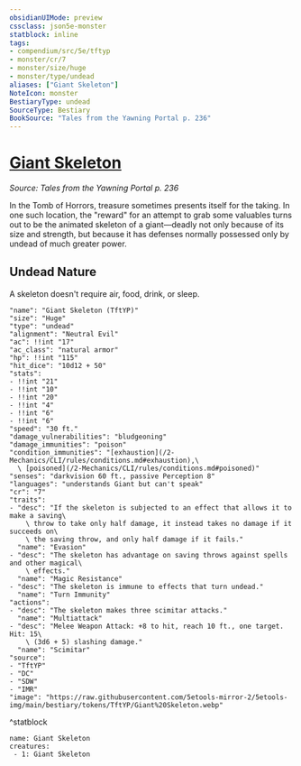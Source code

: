 ```yaml
---
obsidianUIMode: preview
cssclass: json5e-monster
statblock: inline
tags:
- compendium/src/5e/tftyp
- monster/cr/7
- monster/size/huge
- monster/type/undead
aliases: ["Giant Skeleton"]
NoteIcon: monster
BestiaryType: undead
SourceType: Bestiary
BookSource: "Tales from the Yawning Portal p. 236"
---
```

# [Giant Skeleton](2-Mechanics/CLI/bestiary/undead/giant-skeleton-tftyp.md)
*Source: Tales from the Yawning Portal p. 236*  

In the Tomb of Horrors, treasure sometimes presents itself for the taking. In one such location, the "reward" for an attempt to grab some valuables turns out to be the animated skeleton of a giant—deadly not only because of its size and strength, but because it has defenses normally possessed only by undead of much greater power.

## Undead Nature

A skeleton doesn't require air, food, drink, or sleep.

```statblock
"name": "Giant Skeleton (TftYP)"
"size": "Huge"
"type": "undead"
"alignment": "Neutral Evil"
"ac": !!int "17"
"ac_class": "natural armor"
"hp": !!int "115"
"hit_dice": "10d12 + 50"
"stats":
- !!int "21"
- !!int "10"
- !!int "20"
- !!int "4"
- !!int "6"
- !!int "6"
"speed": "30 ft."
"damage_vulnerabilities": "bludgeoning"
"damage_immunities": "poison"
"condition_immunities": "[exhaustion](/2-Mechanics/CLI/rules/conditions.md#exhaustion),\
  \ [poisoned](/2-Mechanics/CLI/rules/conditions.md#poisoned)"
"senses": "darkvision 60 ft., passive Perception 8"
"languages": "understands Giant but can't speak"
"cr": "7"
"traits":
- "desc": "If the skeleton is subjected to an effect that allows it to make a saving\
    \ throw to take only half damage, it instead takes no damage if it succeeds on\
    \ the saving throw, and only half damage if it fails."
  "name": "Evasion"
- "desc": "The skeleton has advantage on saving throws against spells and other magical\
    \ effects."
  "name": "Magic Resistance"
- "desc": "The skeleton is immune to effects that turn undead."
  "name": "Turn Immunity"
"actions":
- "desc": "The skeleton makes three scimitar attacks."
  "name": "Multiattack"
- "desc": "Melee Weapon Attack: +8 to hit, reach 10 ft., one target. Hit: 15\
    \ (3d6 + 5) slashing damage."
  "name": "Scimitar"
"source":
- "TftYP"
- "DC"
- "SDW"
- "IMR"
"image": "https://raw.githubusercontent.com/5etools-mirror-2/5etools-img/main/bestiary/tokens/TftYP/Giant%20Skeleton.webp"
```
^statblock

```encounter-table
name: Giant Skeleton
creatures:
 - 1: Giant Skeleton
```